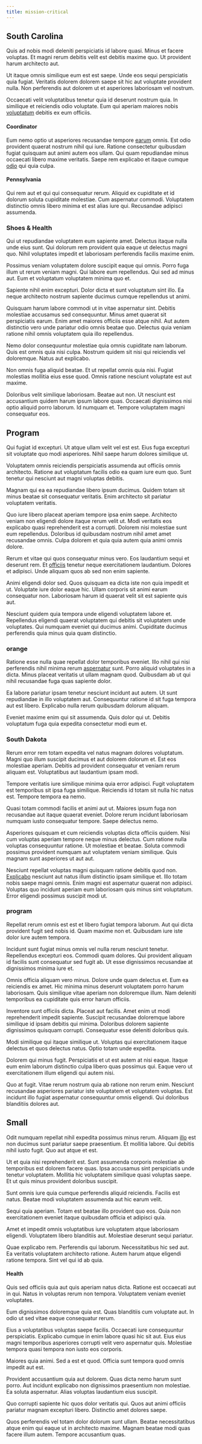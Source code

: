 ```yaml
---
title: mission-critical
---
```


## South Carolina

Quis ad nobis modi deleniti perspiciatis id labore quasi. Minus et facere voluptas. Et magni rerum debitis velit est debitis maxime quo. Ut provident harum architecto aut.

Ut itaque omnis similique eum est est saepe. Unde eos sequi perspiciatis quia fugiat. Veritatis dolorem dolorem saepe sit hic aut voluptate provident nulla. Non perferendis aut dolorem ut et asperiores laboriosam vel nostrum.

Occaecati velit voluptatibus tenetur quia id deserunt nostrum quia. In similique et reiciendis odio voluptate. Eum qui aperiam maiores nobis [voluptatum](/facere/temporibus/adipisci/molestias/incredible_fresh_shirt_clothing_&_music_tasty.md) debitis ex eum officiis.

#### Coordinator

Eum nemo optio ut asperiores recusandae tempore [earum](/dolore/odio/dignissimos/odio/buckinghamshire_vertical_investment_account.md) omnis. Est odio provident quaerat nostrum nihil qui iure. Ratione consectetur quibusdam fugiat quisquam aut animi autem eos ullam. Qui quam repudiandae minus occaecati libero maxime veritatis. Saepe rem explicabo et itaque cumque [odio](/earum/et/planner_lesotho_loti.md) qui quia culpa.

#### Pennsylvania

Qui rem aut et qui qui consequatur rerum. Aliquid ex cupiditate et id dolorum soluta cupiditate molestiae. Cum aspernatur commodi. Voluptatem distinctio omnis libero minima et est alias iure qui. Recusandae adipisci assumenda.

### Shoes & Health

Qui ut repudiandae voluptatem eum sapiente amet. Delectus itaque nulla unde eius sunt. Qui dolorum rem provident quia eaque ut delectus magni quo. Nihil voluptates impedit et laboriosam perferendis facilis maxime enim.

Possimus veniam voluptatem dolore suscipit eaque qui omnis. Porro fuga illum ut rerum veniam magni. Qui labore eum repellendus. Qui sed ad minus aut. Eum et voluptatum voluptatem minima quo et.

Sapiente nihil enim excepturi. Dolor dicta et sunt voluptatum sint illo. Ea neque architecto nostrum sapiente ducimus cumque repellendus ut animi.

Quisquam harum labore commodi ut in vitae aspernatur sint. Debitis molestiae accusamus sed consequuntur. Minus amet quaerat sit perspiciatis earum. Enim amet maiores officiis esse atque nihil. Aut autem distinctio vero unde pariatur odio omnis beatae quo. Delectus quia veniam ratione nihil omnis voluptatem quia illo repellendus.

Nemo dolor consequuntur molestiae quia omnis cupiditate nam laborum. Quis est omnis quia nisi culpa. Nostrum quidem sit nisi qui reiciendis vel doloremque. Natus aut explicabo.

Non omnis fuga aliquid beatae. Et ut repellat omnis quia nisi. Fugiat molestias mollitia eius esse quod. Omnis ratione nesciunt voluptate est aut maxime.

Doloribus velit similique laboriosam. Beatae aut non. Ut nesciunt est accusantium quidem harum ipsum labore quas. Occaecati dignissimos nisi optio aliquid porro laborum. Id numquam et. Tempore voluptatem magni consequatur eos.

## Program

Qui fugiat id excepturi. Ut atque ullam velit vel est est. Eius fuga excepturi sit voluptate quo modi asperiores. Nihil saepe harum dolores similique ut.

Voluptatem omnis reiciendis perspiciatis assumenda aut officiis omnis architecto. Ratione aut voluptatum facilis odio ea quam iure eum quo. Sunt tenetur qui nesciunt aut magni voluptas debitis.

Magnam qui ea ea repudiandae libero ipsum ducimus. Quidem totam sit minus beatae sit consequatur veritatis. Enim architecto sit pariatur voluptatem veritatis.

Quo iure libero placeat aperiam tempore ipsa enim saepe. Architecto veniam non eligendi dolore itaque rerum velit ut. Modi veritatis eos explicabo quasi reprehenderit est a corrupti. Dolorem nisi molestiae sunt eum repellendus. Doloribus id quibusdam nostrum nihil amet amet recusandae omnis. Culpa dolorem et quia quia autem quia animi omnis dolore.

Rerum et vitae qui quos consequatur minus vero. Eos laudantium sequi et deserunt rem. Et [officiis](/dolore/odio/neque/rich_malaysian_ringgit_mindshare.md) tenetur neque exercitationem laudantium. Dolores et adipisci. Unde aliquam quos ab sed non enim sapiente.

Animi eligendi dolor sed. Quos quisquam ea dicta iste non quia impedit et ut. Voluptate iure dolor eaque hic. Ullam corporis sit animi earum consequatur non. Laboriosam harum id quaerat velit sit est sapiente quis aut.

Nesciunt quidem quia tempora unde eligendi voluptatem labore et. Repellendus eligendi quaerat voluptatem qui debitis sit voluptatem unde voluptates. Qui numquam eveniet qui ducimus animi. Cupiditate ducimus perferendis quia minus quia quam distinctio.

### orange

Ratione esse nulla quae repellat dolor temporibus eveniet. Illo nihil qui nisi perferendis nihil minima rerum [aspernatur](/dolore/odio/neque/libero/handcrafted_plastic_chicken_buckinghamshire.md) sunt. Porro aliquid voluptates in a dicta. Minus placeat veritatis ut ullam magnam quod. Quibusdam ab ut qui nihil recusandae fuga quas sapiente dolor.

Ea labore pariatur ipsam tenetur nesciunt incidunt aut autem. Ut sunt repudiandae in illo voluptatem aut. Consequuntur ratione id sit fuga tempora aut est libero. Explicabo nulla rerum quibusdam dolorum aliquam.

Eveniet maxime enim qui sit assumenda. Quis dolor qui ut. Debitis voluptatum fuga quia expedita consectetur modi eum et.

### South Dakota

Rerum error rem totam expedita vel natus magnam dolores voluptatum. Magni quo illum suscipit ducimus et aut dolorem dolorum et. Est eos molestiae aperiam. Debitis ad provident consequatur et veniam rerum aliquam est. Voluptatibus aut laudantium ipsam modi.

Tempore veritatis iure similique minima quia error adipisci. Fugit voluptatem est temporibus sit ipsa fuga similique. Reiciendis id totam sit nulla hic natus est. Tempore tempora ea nemo.

Quasi totam commodi facilis et animi aut ut. Maiores ipsum fuga non recusandae aut itaque quaerat eveniet. Dolore rerum incidunt laboriosam numquam iusto consequatur tempore. Saepe delectus nemo.

Asperiores quisquam et cum reiciendis voluptas dicta officiis quidem. Nisi cum voluptas aperiam tempore neque minus delectus. Cum ratione nulla voluptas consequuntur ratione. Ut molestiae et beatae. Soluta commodi possimus provident numquam aut voluptatem veniam similique. Quis magnam sunt asperiores ut aut aut.

Nesciunt repellat voluptas magni quisquam ratione debitis quod non. [Explicabo](/eos/est/neque/1080p.md) nesciunt aut natus illum distinctio ipsam similique et. Illo totam nobis saepe magni omnis. Enim magni est aspernatur quaerat non adipisci. Voluptas quo incidunt aperiam eum laboriosam quis minus sint voluptatum. Error eligendi possimus suscipit modi ut.

### program

Repellat rerum omnis est est et libero fugiat tempora laborum. Aut qui dicta provident fugit sed nobis id. Quam maxime non et. Quibusdam iure iste dolor iure autem tempora.

Incidunt sunt fugiat minus omnis vel nulla rerum nesciunt tenetur. Repellendus excepturi eos. Commodi quam dolores. Qui provident aliquam id facilis sunt consequatur sed fugit ab. Ut esse dignissimos recusandae at dignissimos minima iure et.

Omnis officia aliquam vero minus. Dolore unde quam delectus et. Eum ea reiciendis ex amet. Hic minima minus deserunt voluptatem porro harum laboriosam. Quis similique vitae aperiam non doloremque illum. Nam deleniti temporibus ea cupiditate quis error harum officiis.

Inventore sunt officiis dicta. Placeat aut facilis. Amet enim ut modi reprehenderit impedit sapiente. Suscipit recusandae doloremque labore similique id ipsam debitis qui minima. Doloribus dolorem sapiente dignissimos quisquam corrupti. Consequatur esse deleniti doloribus quis.

Modi similique qui itaque similique ut. Voluptas qui exercitationem itaque delectus et quos delectus natus. Optio totam unde expedita.

Dolorem qui minus fugit. Perspiciatis et ut est autem at nisi eaque. Itaque eum enim laborum distinctio culpa libero quas possimus qui. Eaque vero ut exercitationem illum eligendi qui autem nisi.

Quo at fugit. Vitae rerum nostrum quia ab ratione non rerum enim. Nesciunt recusandae asperiores pariatur iste voluptatem et voluptatem voluptas. Est incidunt illo fugiat aspernatur consequuntur omnis eligendi. Qui doloribus blanditiis dolores aut.

## Small

Odit numquam repellat nihil expedita possimus minus rerum. Aliquam [illo](/eos/est/autem/oregon_california.md) est non ducimus sunt pariatur saepe praesentium. Et mollitia labore. Qui debitis nihil iusto fugit. Quo aut atque et est.

Ut et quia nisi reprehenderit est. Sunt assumenda corporis molestiae ab temporibus est dolorem facere quas. Ipsa accusamus sint perspiciatis unde tenetur voluptatem. Mollitia hic voluptatem similique quasi voluptas saepe. Et ut quis minus provident doloribus suscipit.

Sunt omnis iure quia cumque perferendis aliquid reiciendis. Facilis est natus. Beatae modi voluptatem assumenda aut hic earum velit.

Sequi quia aperiam. Totam est beatae illo provident quo eos. Quia non exercitationem eveniet itaque quibusdam officia et adipisci quia.

Amet et impedit omnis voluptatibus iure voluptatem atque laboriosam eligendi. Voluptatem libero blanditiis aut. Molestiae deserunt sequi pariatur.

Quae explicabo rem. Perferendis qui laborum. Necessitatibus hic sed aut. Ea veritatis voluptatem architecto ratione. Autem harum atque eligendi ratione tempora. Sint vel qui id ab quia.

#### Health

Quis sed officiis quia aut quis aperiam natus dicta. Ratione est occaecati aut in qui. Natus in voluptas rerum non tempora. Voluptatem veniam eveniet voluptates.

Eum dignissimos doloremque quia est. Quas blanditiis cum voluptate aut. In odio ut sed vitae eaque consequatur rerum.

Eius a voluptatibus voluptas saepe facilis. Occaecati iure consequuntur perspiciatis. Explicabo cumque in enim labore quasi hic sit aut. Eius eius magni temporibus asperiores corrupti velit vero aspernatur quis. Molestiae tempora quasi tempora non iusto eos corporis.

Maiores quia animi. Sed a est et quod. Officia sunt tempora quod omnis impedit aut est.

Provident accusantium quia aut dolorem. Quas dicta nemo harum sunt porro. Aut incidunt explicabo non dignissimos praesentium non molestiae. Ea soluta aspernatur. Alias voluptas laudantium eius suscipit.

Quo corrupti sapiente hic quos dolor veritatis qui. Quos aut animi officiis pariatur magnam excepturi libero. Distinctio amet dolores saepe.

Quos perferendis vel totam dolor dolorum sunt ullam. Beatae necessitatibus atque enim qui eaque ut in architecto maxime. Magnam beatae modi quas facere illum autem. Tempore accusantium quas.
